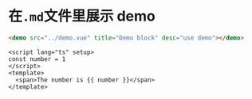 # 在`.md`文件里展示 demo

```html
<demo src="../demo.vue" title="Demo block" desc="use demo"></demo>
```

<demo src="../demo.vue" title="Demo block" desc="use demo"></demo>

```vue:demo
<script lang="ts" setup>
const number = 1
</script>
<template>
  <span>The number is {{ number }}</span>
</template>
```
